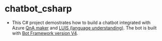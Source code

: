 # chatbot_csharp

* This C# project demostrates how to build a chatbot integrated with Azure [QnA maker](https://www.qnamaker.ai/) and [LUIS (language understanding)](https://www.luis.ai/home). The bot is built with [Bot Framework version V4](https://marketplace.visualstudio.com/items?itemName=BotBuilder.botbuilderv4).
